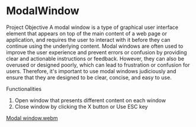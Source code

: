 # ModalWindow

Project Objective
A modal window is a type of graphical user interface element that appears on top of the main content of a web page or application, and requires the user to interact with it before they can continue using the underlying content. Modal windows are often used to improve the user experience and prevent errors or confusion by providing clear and actionable instructions or feedback. However, they can also be overused or designed poorly, which can lead to frustration or confusion for users. Therefore, it's important to use modal windows judiciously and ensure that they are designed to be clear, concise, and easy to use.

Functionalities

1. Open window that presents different content on each window
2. Close window by clicking the X button or Use ESC key


[Modal window.webm](https://user-images.githubusercontent.com/82561944/221891306-2f6ac075-0ecc-42bd-ac87-d48a5e1287e9.webm)



